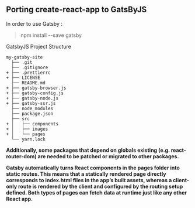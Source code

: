 ## Porting create-react-app to GatsByJS

In order to use Gatsby :

> npm install --save gatsby

GatsbyJS Project Structure 

```
my-gatsby-site
  ├── .git
  ├── .gitignore
+ ├── .prettierrc
+ ├── LICENSE
  ├── README.md
+ ├── gatsby-browser.js
+ ├── gatsby-config.js
+ ├── gatsby-node.js
+ ├── gatsby-ssr.js
  ├── node_modules
  ├── package.json
  ├── src
+ │   ├── components
+ │   ├── images
+ │   └── pages
  └── yarn.lock
  ```
  **Additionally, some packages that depend on globals existing (e.g. react-router-dom) are needed to be patched or migrated to other packages.**

  **Gatsby automatically turns React components in the pages folder into static routes. This means that a statically rendered page directly corresponds to index.html files in the app’s built assets, whereas a client-only route is rendered by the client and configured by the routing setup defined. Both types of pages can fetch data at runtime just like any other React app.**